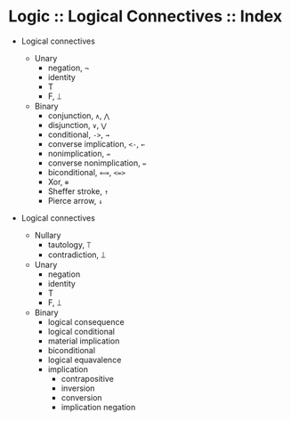 # Logic :: Logical Connectives :: Index

* Logical connectives
  * Unary
    - negation, `¬`
    - identity
    - T
    - F, ⟘
  * Binary
    - conjunction, `∧`, `⋀`
    - disjunction, `∨`, `⋁`
    - conditional, `->`, `→`
    - converse implication, `<-`, `←`
    - nonimplication, `⇏`
    - converse nonimplication, `⇍`
    - biconditional, `⟺`, `<=>`
    - Xor, `⊕`
    - Sheffer stroke, `↑`
    - Pierce arrow, `↓`


* Logical connectives
  * Nullary
    - tautology, ⟙
    - contradiction, ⟘
  * Unary
    - negation
    - identity
    - T
    - F, ⟘
  * Binary
    - logical consequence
    - logical conditional
    - material implication
    - biconditional
    - logical equavalence
    - implication
      - contrapositive
      - inversion
      - conversion
      - implication negation
